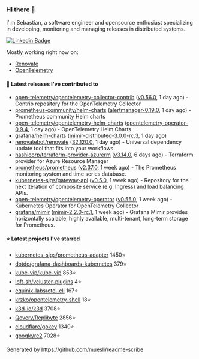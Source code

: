 ### Hi there 👋

I’ m Sebastian, a software engineer and opensource enthusiast specializing in developing, monitoring and managing releases in distributed systems.

[![Linkedin Badge](https://img.shields.io/badge/-LinkedIn-blue?style=flat&logo=Linkedin&logoColor=white&link=https://www.linkedin.com/in/sebastian-poxhofer/)](https://www.linkedin.com/in/sebastian-poxhofer/)

Mostly working right now on:
- [Renovate](https://github.com/renovatebot/renovate)
- [OpenTelemetry](https://github.com/open-telemetry)



#### 🚀 Latest releases I've contributed to

- [open-telemetry/opentelemetry-collector-contrib](https://github.com/open-telemetry/opentelemetry-collector-contrib) ([v0.56.0](https://github.com/open-telemetry/opentelemetry-collector-contrib/releases/tag/v0.56.0), 1 day ago) - Contrib repository for the OpenTelemetry Collector
- [prometheus-community/helm-charts](https://github.com/prometheus-community/helm-charts) ([alertmanager-0.19.0](https://github.com/prometheus-community/helm-charts/releases/tag/alertmanager-0.19.0), 1 day ago) - Prometheus community Helm charts
- [open-telemetry/opentelemetry-helm-charts](https://github.com/open-telemetry/opentelemetry-helm-charts) ([opentelemetry-operator-0.9.4](https://github.com/open-telemetry/opentelemetry-helm-charts/releases/tag/opentelemetry-operator-0.9.4), 1 day ago) - OpenTelemetry Helm Charts
- [grafana/helm-charts](https://github.com/grafana/helm-charts) ([mimir-distributed-3.0.0-rc.3](https://github.com/grafana/helm-charts/releases/tag/mimir-distributed-3.0.0-rc.3), 1 day ago)
- [renovatebot/renovate](https://github.com/renovatebot/renovate) ([32.120.0](https://github.com/renovatebot/renovate/releases/tag/32.120.0), 1 day ago) - Universal dependency update tool that fits into your workflows.
- [hashicorp/terraform-provider-azurerm](https://github.com/hashicorp/terraform-provider-azurerm) ([v3.14.0](https://github.com/hashicorp/terraform-provider-azurerm/releases/tag/v3.14.0), 6 days ago) - Terraform provider for Azure Resource Manager
- [prometheus/prometheus](https://github.com/prometheus/prometheus) ([v2.37.0](https://github.com/prometheus/prometheus/releases/tag/v2.37.0), 1 week ago) - The Prometheus monitoring system and time series database.
- [kubernetes-sigs/gateway-api](https://github.com/kubernetes-sigs/gateway-api) ([v0.5.0](https://github.com/kubernetes-sigs/gateway-api/releases/tag/v0.5.0), 1 week ago) - Repository for the next iteration of composite service (e.g. Ingress) and load balancing APIs.
- [open-telemetry/opentelemetry-operator](https://github.com/open-telemetry/opentelemetry-operator) ([v0.55.0](https://github.com/open-telemetry/opentelemetry-operator/releases/tag/v0.55.0), 1 week ago) - Kubernetes Operator for OpenTelemetry Collector
- [grafana/mimir](https://github.com/grafana/mimir) ([mimir-2.2.0-rc.1](https://github.com/grafana/mimir/releases/tag/mimir-2.2.0-rc.1), 1 week ago) - Grafana Mimir provides horizontally scalable, highly available, multi-tenant, long-term storage for Prometheus.

#### ⭐ Latest projects I've starred

- [kubernetes-sigs/prometheus-adapter](https://github.com/kubernetes-sigs/prometheus-adapter) 1450⭐
- [dotdc/grafana-dashboards-kubernetes](https://github.com/dotdc/grafana-dashboards-kubernetes) 379⭐
- [kube-vip/kube-vip](https://github.com/kube-vip/kube-vip) 853⭐
- [loft-sh/vcluster-plugins](https://github.com/loft-sh/vcluster-plugins) 4⭐
- [equinix-labs/otel-cli](https://github.com/equinix-labs/otel-cli) 167⭐
- [krzko/opentelemetry-shell](https://github.com/krzko/opentelemetry-shell) 18⭐
- [k3d-io/k3d](https://github.com/k3d-io/k3d) 3708⭐
- [Qovery/Replibyte](https://github.com/Qovery/Replibyte) 2856⭐
- [cloudflare/gokey](https://github.com/cloudflare/gokey) 1340⭐
- [google/re2](https://github.com/google/re2) 7028⭐



Generated by https://github.com/muesli/readme-scribe
